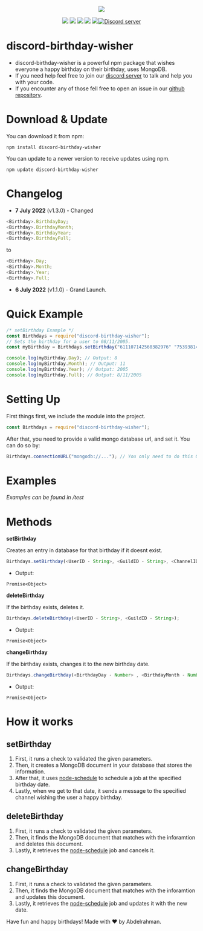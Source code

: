 <p align="center"><a href="https://nodei.co/npm/discord-birthday-wisher/"><img src="https://nodei.co/npm/discord-birthday-wisher.png"></a></p>
<p align="center"><img src="https://img.shields.io/npm/v/discord-birthday-wisher"> <img src="https://img.shields.io/github/repo-size/Abdelrahman-Mohammad/discord-birthday-wisher"> <img src="https://img.shields.io/npm/l/discord-birthday-wisher"> <img src="https://img.shields.io/github/contributors/Abdelrahman-Mohammad/discord-birthday-wisher"> <img src="https://img.shields.io/github/package-json/dependency-version/Abdelrahman-Mohammad/discord-birthday-wisher/mongoose"><a href="https://discord.gg/rk7cVyk"><img src="https://discordapp.com/api/guilds/753938142246994031/widget.png" alt="Discord server"/></a></p>

# discord-birthday-wisher

- discord-birthday-wisher is a powerful npm package that wishes everyone a happy birthday on their birthday, uses MongoDB.
- If you need help feel free to join our <a href="https://discord.gg/hnzXhDh">discord server</a> to talk and help you with your code.
- If you encounter any of those fell free to open an issue in our <a href="https://github.com/Abdelrahman-Mohammad/discord-birthday-wisher/issues">github repository</a>.

# Download & Update

You can download it from npm:

```cli
npm install discord-birthday-wisher
```

You can update to a newer version to receive updates using npm.

```cli
npm update discord-birthday-wisher
```

# Changelog

- **7 July 2022** (v1.3.0) - Changed

```js
<Birthday>.BirthdayDay;
<Birthday>.BirthdayMonth;
<Birthday>.BirthdayYear;
<Birthday>.BirthdayFull;
```

to

```js
<Birthday>.Day;
<Birthday>.Month;
<Birthday>.Year;
<Birthday>.Full;
```

- **6 July 2022** (v1.1.0) - Grand Launch.

# Quick Example

```js
/* setBirthday Example */
const Birthdays = require("discord-birthday-wisher");
// Sets the birthday for a user to 08/11/2005.
const myBirthday = Birthdays.setBirthday("611107142560382976" "753938142246994031", "753938142246994033", 8, 11, 2005);

console.log(myBirthday.Day); // Output: 8
console.log(myBirthday.Month); // Output: 11
console.log(myBirthday.Year); // Output: 2005
console.log(myBirthday.Full); // Output: 8/11/2005
```

# Setting Up

First things first, we include the module into the project.

```js
const Birthdays = require("discord-birthday-wisher");
```

After that, you need to provide a valid mongo database url, and set it. You can do so by:

```js
Birthdays.connectionURL("mongodb://..."); // You only need to do this ONCE per process.
```

# Examples

_Examples can be found in /test_

# Methods

**setBirthday**

Creates an entry in database for that birthday if it doesnt exist.

```js
Birthdays.setBirthday(<UserID - String>, <GuildID - String>, <ChannelID - String>, <BirthdayDay - Number> , BirthdayMonth - Number>, <BirthdayYear - Number>);
```

- Output:

```
Promise<Object>
```

**deleteBirthday**

If the birthday exists, deletes it.

```js
Birthdays.deleteBirthday(<UserID - String>, <GuildID - String>);
```

- Output:

```
Promise<Object>
```

**changeBirthday**

If the birthday exists, changes it to the new birthday date.

```js
Birthdays.changeBirthday(<BirthdayDay - Number> , <BirthdayMonth - Number>, <BirthdayYear - Number>);
```

- Output:

```
Promise<Object>
```

# How it works

## setBirthday

1. First, it runs a check to validated the given parameters.
2. Then, it creates a MongoDB document in your database that stores the information.
3. After that, it uses [node-schedule](https://www.npmjs.com/package/node-schedule) to schedule a job at the specified birthday date.
4. Lastly, when we get to that date, it sends a message to the specified channel wishing the user a happy birthday.

## deleteBirthday

1. First, it runs a check to validated the given parameters.
2. Then, it finds the MongoDB document that matches with the inforamtion and deletes this document.
3. Lastly, it retrieves the [node-schedule](https://www.npmjs.com/package/node-schedule) job and cancels it.

## changeBirthday

1. First, it runs a check to validated the given parameters.
2. Then, it finds the MongoDB document that matches with the inforamtion and updates this document.
3. Lastly, it retrieves the [node-schedule](https://www.npmjs.com/package/node-schedule) job and updates it with the new date.

Have fun and happy birthdays! Made with ❤ by Abdelrahman.
